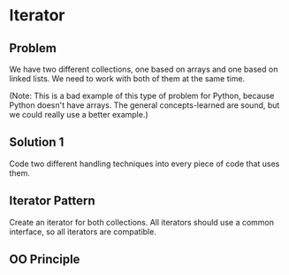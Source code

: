 # Iterator

## Problem

We have two different collections, one based on arrays and one based on linked lists. We need to work with both of them at the same time.

(Note: This is a bad example of this type of problem for Python, because Python doesn't have arrays. The general concepts-learned are sound, but we could really use a better example.)

## Solution 1

Code two different handling techniques into every piece of code that uses them.

## Iterator Pattern

Create an iterator for both collections. All iterators should use a common interface, so all iterators are compatible.

## OO Principle

